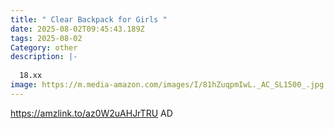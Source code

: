 ```yaml
---
title: " Clear Backpack for Girls "
date: 2025-08-02T09:45:43.189Z
tags: 2025-08-02
Category: other
description: |-
  
  18.xx 
image: https://m.media-amazon.com/images/I/81hZuqpmIwL._AC_SL1500_.jpg
---
```

https://amzlink.to/az0W2uAHJrTRU
AD